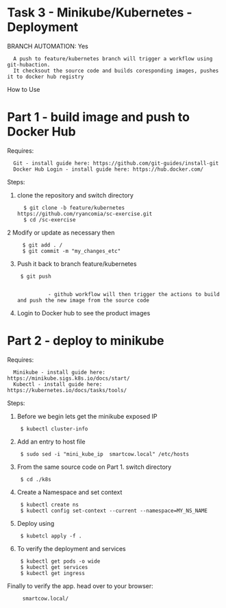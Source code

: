 # Task 3 - Minikube/Kubernetes - Deployment

BRANCH AUTOMATION: Yes

      A push to feature/kubernetes branch will trigger a workflow using git-hubaction.
      It checksout the source code and builds coresponding images, pushes it to docker hub registry

How to Use

# Part 1 - build image and push to Docker Hub

Requires:
      
      Git - install guide here: https://github.com/git-guides/install-git
      Docker Hub Login - install guide here: https://hub.docker.com/

Steps:
1. clone the repository and switch directory  
         
         $ git clone -b feature/kubernetes https://github.com/ryancomia/sc-exercise.git
         $ cd /sc-exercise            

2 Modify or update as necessary then 
         
         $ git add . / 
         $ git commit -m "my_changes_etc"

3. Push it back to branch feature/kubernetes 
 
        $ git push


                 - github workflow will then trigger the actions to build and push the new image from the source code

5. Login to Docker hub to see the product images



# Part 2 - deploy to minikube

Requires:
      
      Minikube - install guide here: https://minikube.sigs.k8s.io/docs/start/
      Kubectl - install guide here: https://kubernetes.io/docs/tasks/tools/
  
Steps:
1. Before we begin lets get the minikube exposed IP 
        
        $ kubectl cluster-info
        
2. Add an entry to host file 
 
        $ sudo sed -i "mini_kube_ip  smartcow.local" /etc/hosts
      
3. From the same source code on Part 1. switch directory 

        $ cd ./k8s

4. Create a Namespace and set context
        
        $ kubectl create ns         
        $ kubectl config set-context --current --namespace=MY_NS_NAME
        
5. Deploy using
        
        $ kubetcl apply -f .
        
9. To verify the deployment and services

        $ kubectl get pods -o wide
        $ kubectl get services
        $ kubectl get ingress
        

Finally to verify the app. head over to your browser: 

         smartcow.local/


